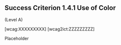 ## Success Criterion 1.4.1 Use of Color

(Level A)

[wcag:XXXXXXXXX]
[wcag2ict:ZZZZZZZZZ]

Placeholder
